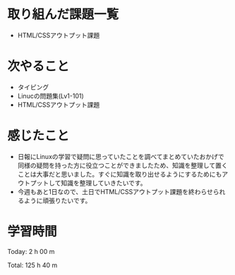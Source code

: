 # 取り組んだ課題一覧
- HTML/CSSアウトプット課題

# 次やること
- タイピング
- Linucの問題集(Lv1-101)
- HTML/CSSアウトプット課題

# 感じたこと
- 日報にLinuxの学習で疑問に思っていたことを調べてまとめていたおかげで同様の疑問を持った方に役立つことができましたため、知識を整理して置くことは大事だと思いました。すぐに知識を取り出せるようにするためにもアウトプットして知識を整理していきたいです。
- 今週もあと1日なので、土日でHTML/CSSアウトプット課題を終わらせられるように頑張りたいです。

# 学習時間
Today: 2 h 00 m

Total: 125 h 40 m
